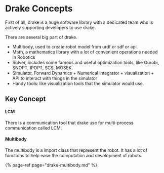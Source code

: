 # Drake Concepts

First of all, drake is a huge software library with a dedicated team who is actively supporting developers to use drake.

There are several big part of drake.

* Multibody, used to create robot model from urdf or sdf or api.
* Math, a mathematics library with a lot of convenient operations needed in Robotics
* Solver, includes some famous and useful optimization tools, like Gurobi, SNOPT, IPOPT, SCS, MOSEK.
* Simulator, Forward Dynamics + Numerical integrator + visualization + API to interact with things in the simulator
* Handy tools: like visualization tools that the simulator would use.

## Key Concept

#### LCM

There is a communication tool that drake use for multi-process communication called LCM.

#### Multibody

The multibody is a import class that represent the robot. It has a lot of functions to help ease the computation and development of robots.

{% page-ref page="drake-multibody.md" %}



